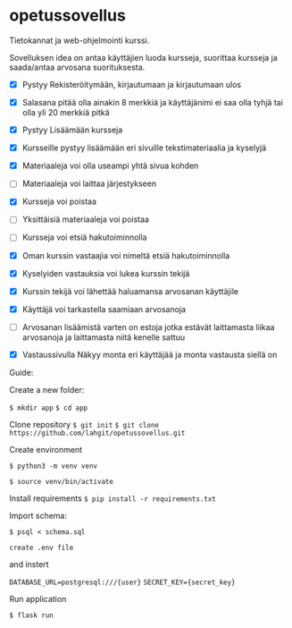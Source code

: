 # opetussovellus
Tietokannat ja web-ohjelmointi kurssi.


Sovelluksen idea on antaa käyttäjien luoda kursseja, suorittaa kursseja ja saada/antaa arvosana suorituksesta.

- [x] Pystyy Rekisteröitymään, kirjautumaan ja kirjautumaan ulos
- [x] Salasana pitää olla ainakin 8 merkkiä ja käyttäjänimi ei saa olla tyhjä tai olla yli 20 merkkiä pitkä
- [x] Pystyy Lisäämään kursseja
- [x] Kursseille pystyy lisäämään eri sivuille tekstimateriaalia ja kyselyjä
- [x] Materiaaleja voi olla useampi yhtä sivua kohden
- [ ] Materiaaleja voi laittaa järjestykseen
- [x] Kursseja voi poistaa
- [ ] Yksittäisiä materiaaleja voi poistaa
- [ ] Kursseja voi etsiä hakutoiminnolla
- [x] Oman kurssin vastaajia voi nimeltä etsiä hakutoiminnolla
- [x] Kyselyiden vastauksia voi lukea kurssin tekijä
- [x] Kurssin tekijä voi lähettää haluamansa arvosanan käyttäjile
- [x] Käyttäjä voi tarkastella saamiaan arvosanoja
- [ ] Arvosanan lisäämistä varten on estoja jotka estävät laittamasta liikaa arvosanoja ja laittamasta niitä kenelle sattuu
- [x] Vastaussivulla Näkyy monta eri käyttäjää ja monta vastausta siellä on


Guide:

Create a new folder:

`$ mkdir app`
`$ cd app`

Clone repository
`$ git init`
`$ git clone https://github.com/lahgit/opetussovellus.git`

Create environment

`$ python3 -m venv venv`

`$ source venv/bin/activate`

Install requirements
`$ pip install -r requirements.txt`

Import schema:

`$ psql < schema.sql`

`create .env file`

and instert

`DATABASE_URL=postgresql:///{user}`
`SECRET_KEY={secret_key}`

Run application

`$ flask run`

